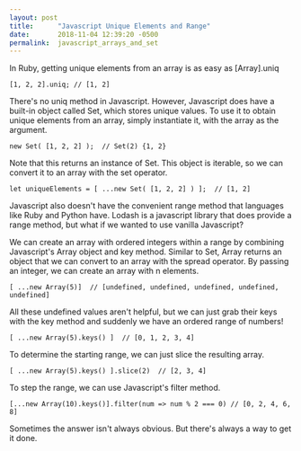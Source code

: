 ```yaml
---
layout: post
title:      "Javascript Unique Elements and Range"
date:       2018-11-04 12:39:20 -0500
permalink:  javascript_arrays_and_set
---
```



In Ruby, getting unique elements from an array is as easy as [Array].uniq

`[1, 2, 2].uniq; // [1, 2]`

There's no uniq method in Javascript. However, Javascript does have a built-in object called Set, which stores unique values. To use it to obtain unique elements from an array, simply instantiate it, with the array as the argument. 

```
new Set( [1, 2, 2] );  // Set(2) {1, 2}
```

Note that this returns an instance of Set. This object is iterable, so we can convert it to an array with the set operator.

```
let uniqueElements = [ ...new Set( [1, 2, 2] ) ];  // [1, 2]
```

Javascript also doesn't have the convenient range method that languages like Ruby and Python have. Lodash is a javascript library that does provide a range method, but what if we wanted to use vanilla Javascript?

We can create an array with ordered integers within a range by combining Javascript's Array object and key method. Similar to Set, Array returns an object that we can convert to an array with the spread operator. By passing an integer, we can create an array with n elements. 

```
[ ...new Array(5)]  // [undefined, undefined, undefined, undefined, undefined] 
```

All these undefined values aren't helpful, but we can just grab their keys with the key method and suddenly we have an ordered range of numbers!  

```
[ ...new Array(5).keys() ]  // [0, 1, 2, 3, 4] 
```
 

To determine the starting range, we can just slice the resulting array. 

```
[ ...new Array(5).keys() ].slice(2)  // [2, 3, 4]
```

To step the range, we can use Javascript's filter method. 

```
[...new Array(10).keys()].filter(num => num % 2 === 0) // [0, 2, 4, 6, 8]
```

Sometimes the answer isn't always obvious. But there's always a way to get it done. 






